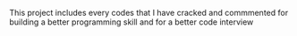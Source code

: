 This project includes every codes that I have cracked and commmented for building a better programming skill and for a better code interview
